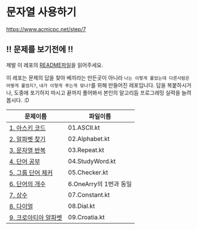 # 문자열 사용하기

https://www.acmicpc.net/step/7

## :bangbang: 문제를 보기전에 :bangbang:
제발 이 레포의 [README파일](https://github.com/opnay/KotlinAlgorithm/blob/master/README.md)을 읽어주세요.

이 레포는 문제의 답을 찾아 베끼라는 만든곳이 아니라 `나는 이렇게 풀었는데 다른사람은 어떻게 풀었지?`, `내가 이렇게 푸는게 맞나?`를 위해 만들어진 레포입니다.
답을 복붙하시거나, 도중에 포기하지 마시고 끝까지 풀어봐서 본인의 알고리듬 프로그래밍 실력을 늘려봅시다. :D

| 문제이름                                                 | 파일이름              |
| ---------------------------------------------------- | ----------------- |
| [1. 아스키 코드](https://www.acmicpc.net/problem/11654)   | 01.ASCII.kt       |
| [2. 알파벳 찾기](https://www.acmicpc.net/problem/10809)   | 02.Alphabet.kt    |
| [3. 문자열 반복](https://www.acmicpc.net/problem/2675)    | 03.Repeat.kt      |
| [4. 단어 공부](https://www.acmicpc.net/problem/1157)     | 04.StudyWord.kt   |
| [5. 그룹 단어 체커](https://www.acmicpc.net/problem/1316)  | 05.Checker.kt     |
| [6. 단어의 개수](https://www.acmicpc.net/problem/1152)    | 6.OneArry의 1번과 동일 |
| [7. 상수](https://www.acmicpc.net/problem/2908)        | 07.Constant.kt    |
| [8. 다이얼](https://www.acmicpc.net/problem/5622)       | 08.Dial.kt        |
| [9. 크로아티아 알파벳](https://www.acmicpc.net/problem/2941) | 09.Croatia.kt     |
